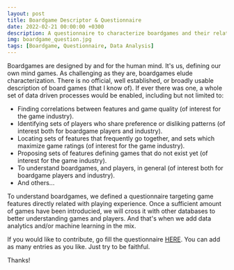 ```yaml
---
layout: post
title: Boardgame Descriptor & Questionnaire
date: 2022-02-21 00:00:00 +0300
description: A questionnaire to characterize boardgames and their relation with players.
img: boardgame_question.jpg 
tags: [Boardgame, Questionnaire, Data Analysis]
---
```


Boardgames are designed by and for the human mind. It's us, defining our own mind games. As challenging as they are, boardgames elude characterization. There is no official, well established, or broadly usable description of board games (that I know of). If ever there was one, a whole set of data driven processes would be enabled, including but not limited to:

* Finding correlations between features and game quality (of interest for the game industry).
* Identifying sets of players who share preference or disliking patterns (of interest both for boardgame players and industry).
* Locating sets of features that frequently go together, and sets which maximize game ratings (of interest for the game industry).
* Proposing sets of features defining games that do not exist yet (of interest for the game industry).
* To understand boardgames, and players, in general (of interest both for boardgame players and industry).
* And others...

To understand boardgames, we defined a questionnaire targeting game features directly related with playing experience. Once a sufficient amount of games have been introducied, we will cross it with other databases to better understanding games and players. And that's when we add data analytics and/or machine learning in the mix.

If you would like to contribute, go fill the questionnaire [HERE](https://forms.gle/bnCC8eArCZoe3qsg8).
You can add as many entries as you like. Just try to be faithful.

Thanks!
